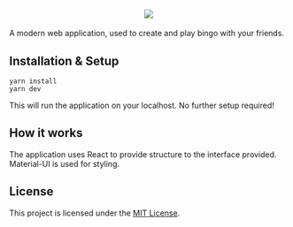 <div align="center">
    <h4>
        <a href="https://github.com/yiliansource/bingo-builder/commits/main">
            <img src="https://img.shields.io/github/last-commit/yiliansource/bingo-builder"/>
        </a>
    </h4>
</div>

A modern web application, used to create and play bingo with your friends.

## Installation & Setup

```console
yarn install
yarn dev
```

This will run the application on your localhost. No further setup required!

## How it works

The application uses React to provide structure to the interface provided. Material-UI is used for styling.

## License

This project is licensed under the [MIT License](./LICENSE).
